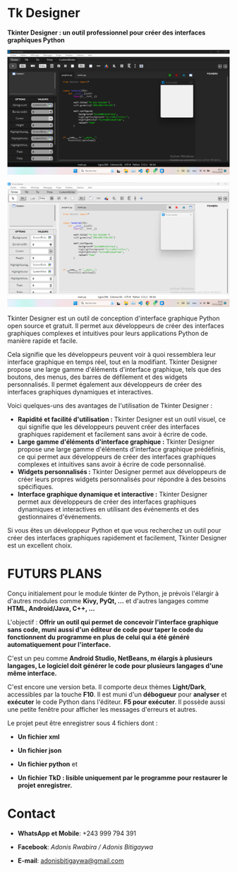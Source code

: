 # Tk Designer
**Tkinter Designer : un outil professionnel pour créer des interfaces graphiques Python**

<picture>
  <source
    srcset="https://github.com/Adonis-Rwabira/Tk_Designer/blob/main/Screenshot%202023-11-07%20201333.png"
    media="(prefers-color-scheme: dark)"
  />
  <img
    width="1072"
    src="https://github.com/Adonis-Rwabira/Tk_Designer/blob/main/Screenshot%202023-11-07%20201445.png"
    alt="A screenshot of Tk Designer"
  />
</picture>

![Tk Designer Light mode](https://github.com/Adonis-Rwabira/Tk_Designer/blob/main/Screenshot%202023-11-07%20201333.png)

Tkinter Designer est un outil de conception d'interface graphique Python open source et gratuit. Il permet aux développeurs de créer des interfaces graphiques complexes et intuitives pour leurs applications Python de manière rapide et facile.

Cela signifie que les développeurs peuvent voir à quoi ressemblera leur interface graphique en temps réel, tout en la modifiant. Tkinter Designer propose une large gamme d'éléments d'interface graphique, tels que des boutons, des menus, des barres de défilement et des widgets personnalisés. Il permet également aux développeurs de créer des interfaces graphiques dynamiques et interactives.

Voici quelques-uns des avantages de l'utilisation de Tkinter Designer :

* **Rapidité et facilité d'utilisation :** Tkinter Designer est un outil visuel, ce qui signifie que les développeurs peuvent créer des interfaces graphiques rapidement et facilement sans avoir à écrire de code.
* **Large gamme d'éléments d'interface graphique :** Tkinter Designer propose une large gamme d'éléments d'interface graphique prédéfinis, ce qui permet aux développeurs de créer des interfaces graphiques complexes et intuitives sans avoir à écrire de code personnalisé.
* **Widgets personnalisés :** Tkinter Designer permet aux développeurs de créer leurs propres widgets personnalisés pour répondre à des besoins spécifiques.
* **Interface graphique dynamique et interactive :** Tkinter Designer permet aux développeurs de créer des interfaces graphiques dynamiques et interactives en utilisant des événements et des gestionnaires d'événements.

Si vous êtes un développeur Python et que vous recherchez un outil pour créer des interfaces graphiques rapidement et facilement, Tkinter Designer est un excellent choix.

# FUTURS PLANS
Conçu initialement pour le module tkinter de Python, je prévois l'élargir à d'autres modules comme **Kivy, PyQt, ...** et d'autres langages comme **HTML, Android/Java, C++, ...**

L'objectif : **Offrir un outil qui permet de concevoir l'interface graphique sans code, muni aussi d'un éditeur de code pour taper le code du fonctionnent du programme en plus de celui qui a été généré automatiquement pour l'interface.**

C'est un peu comme **Android Studio, NetBeans, m élargis à plusieurs langages, Le logiciel doit générer le code pour plusieurs langages d'une même interface.**

C'est encore une version beta.
Il comporte deux thèmes **Light/Dark**, accessibles par la touche **F10**.
Il est muni d'un **débogueur** pour **analyser** et **exécuter** le code Python dans l'éditeur. **F5 pour exécuter**.
Il possède aussi une petite fenêtre pour afficher les messages d'erreurs et autres.

Le projet peut être enregistrer sous 4 fichiers dont :
* **Un fichier xml**
    
* **Un fichier json**
    
* **Un fichier python** et
    
* **Un fichier TkD : lisible uniquement par le programme pour restaurer le projet enregistrer.**

# Contact
* **WhatsApp et Mobile**: +243 999 794 391 <br/>

* **Facebook**: *Adonis Rwabira / Adonis Bitigaywa*

* **E-mail**: adonisbitigaywa@gmail.com
